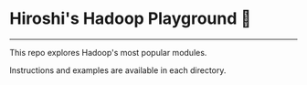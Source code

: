 # Hiroshi's Hadoop Playground 🐘

---
This repo explores Hadoop's most popular modules.  

Instructions and examples are available in each directory.